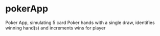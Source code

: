 # pokerApp
Poker App, simulating 5 card Poker hands with a single draw, identifies winning hand(s) and increments wins for player
